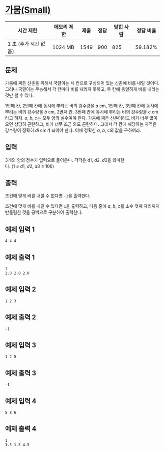 # [가뭄(Small)](https://www.acmicpc.net/problem/19572)

| 시간 제한 | 메모리 제한 | 제출 | 정답 | 맞힌 사람 | 정답 비율 |
| --- | --- | --- | --- | --- | --- |
| 1 초 (추가 시간 없음) | 1024 MB | 1549 | 900 | 825 | 59.182% |

## 문제

가뭄에 찌든 신촌을 위해서 국렬이는 세 칸으로 구성되어 있는 신촌에 비를 내릴 것이다. 그러나 국렬이는 무능해서 각 칸마다 비를 내리지 못하고, 두 칸에 동일하게 비를 내리는 것만 할 수 있다.

1번째 칸, 2번째 칸에 동시에 뿌리는 비의 강수량을 *a* cm, 1번째 칸, 3번째 칸에 동시에 뿌리는 비의 강수량을 *b* cm, 2번째 칸, 3번째 칸에 동시에 뿌리는 비의 강수량을 *c* cm라고 하자. *a*, *b*, *c*는 모두 양의 실수여야 한다. 가뭄에 찌든 신촌이라도 비가 너무 많이 오면 상당히 곤란하고, 비가 너무 조금 와도 곤란하다. 그래서 각 칸에 해당하는 지역은 강수량이 정확히 *di* cm가 되어야 한다. 이때 정확한 *a*, *b*, *c*의 값을 구하여라.

## 입력

3개의 양의 정수가 입력으로 들어온다. 각각은 *d*1, *d*2, *d*3을 의미한다. (1 ≤ *d*1, *d*2, *d*3 ≤ 106)

## 출력

조건에 맞게 비를 내릴 수 없다면 `-1`을 출력한다.

조건에 맞게 비를 내릴 수 있다면 `1`을 출력하고, 다음 줄에 *a*, *b*, *c*를 소수 첫째 자리까지 반올림한 것을 공백으로 구분하여 출력한다.

## 예제 입력 1

```
4 4 4

```

## 예제 출력 1

```
1
2.0 2.0 2.0

```

## 예제 입력 2

```
1 2 3

```

## 예제 출력 2

```
-1

```

## 예제 입력 3

```
1 2 5

```

## 예제 출력 3

```
-1

```

## 예제 입력 4

```
5 8 6

```

## 예제 출력 4

```
1
3.5 1.5 4.5
```
